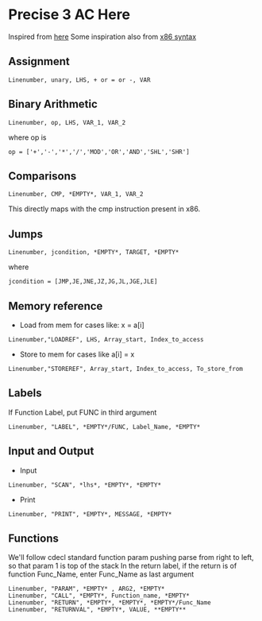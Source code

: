 
# Precise 3 AC Here

Inspired from [here](http://arantxa.ii.uam.es/~modonnel/Compilers/07_2_intermediateCodeGen-Quadruples.pdf)
Some inspiration also from [x86 syntax](http://flint.cs.yale.edu/cs421/papers/x86-asm/asm.html) 

## Assignment
```
Linenumber, unary, LHS, + or = or -, VAR
```

## Binary Arithmetic

```
Linenumber, op, LHS, VAR_1, VAR_2
```
where op is 
```
op = ['+','-','*','/','MOD','OR','AND','SHL','SHR']
```

## Comparisons

```
Linenumber, CMP, *EMPTY*, VAR_1, VAR_2
```
This directly maps with the cmp instruction present in x86.


## Jumps

```
Linenumber, jcondition, *EMPTY*, TARGET, *EMPTY*
```
where
```
jcondition = [JMP,JE,JNE,JZ,JG,JL,JGE,JLE]
```


## Memory reference
- Load from mem
for cases like: x = a[i]
```
Linenumber,"LOADREF", LHS, Array_start, Index_to_access
```

- Store to mem
for cases like a[i] = x
```
Linenumber,"STOREREF", Array_start, Index_to_access, To_store_from
```

## Labels
If Function Label, put FUNC in third argument
```
Linenumber, "LABEL", *EMPTY*/FUNC, Label_Name, *EMPTY*
```

## Input and Output
- Input
```
Linenumber, "SCAN", *lhs*, *EMPTY*, *EMPTY* 
```
- Print
```
Linenumber, "PRINT", *EMPTY*, MESSAGE, *EMPTY* 
```

## Functions
We'll follow cdecl standard function param pushing
parse from right to left, so that param 1 is top of the stack
In the return label, if the return is of function Func_Name, enter Func_Name as last argument
```
Linenumber, "PARAM", *EMPTY* , ARG2, *EMPTY*
Linenumber, "CALL", *EMPTY*, Function_name, *EMPTY*
Linenumber, "RETURN", *EMPTY*, *EMPTY*, *EMPTY*/Func_Name
Linenumber, "RETURNVAL", *EMPTY*, VALUE, **EMPTY**
```
